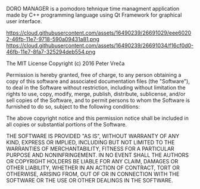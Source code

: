 DORO MANAGER is a pomodoro tehnique time managment application made by C++ programming language using Qt Framework for graphical user interface.

https://cloud.githubusercontent.com/assets/16490239/26691029/eee60202-46fb-11e7-9718-590a09431a81.png
https://cloud.githubusercontent.com/assets/16490239/26691034/f16cf0d0-46fb-11e7-8fa7-325294deb554.png

The MIT License
Copyright (c) 2016 Peter Vreča

Permission is hereby granted, free of charge, to any person obtaining a copy of this software and associated documentation files (the "Software"), to deal in the Software without restriction, including without limitation the rights to use, copy, modify, merge, publish, distribute, sublicense, and/or sell copies of the Software, and to permit persons to whom the Software is furnished to do so, subject to the following conditions:

The above copyright notice and this permission notice shall be included in all copies or substantial portions of the Software.

THE SOFTWARE IS PROVIDED "AS IS", WITHOUT WARRANTY OF ANY KIND, EXPRESS OR IMPLIED, INCLUDING BUT NOT LIMITED TO THE WARRANTIES OF MERCHANTABILITY, FITNESS FOR A PARTICULAR PURPOSE AND NONINFRINGEMENT. IN NO EVENT SHALL THE AUTHORS OR COPYRIGHT HOLDERS BE LIABLE FOR ANY CLAIM, DAMAGES OR OTHER LIABILITY, WHETHER IN AN ACTION OF CONTRACT, TORT OR OTHERWISE, ARISING FROM, OUT OF OR IN CONNECTION WITH THE SOFTWARE OR THE USE OR OTHER DEALINGS IN THE SOFTWARE.

